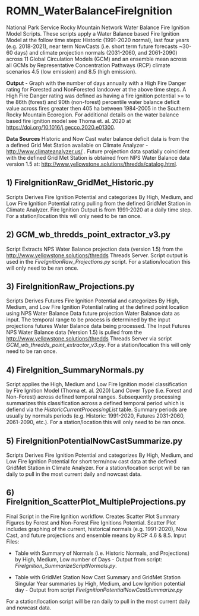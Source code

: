 # ROMN_WaterBalanceFireIgnition
National Park Service Rocky Mountain Network Water Balance Fire Ignition Model Scripts.  These scripts apply a Water Balance based Fire Ignition Model at the follow time steps: Historic (1991-2020 normal), last four years (e.g. 2018-2021), near term NowCasts (i.e. short term future forecasts ~30-60 days) and climate projection normals (2031-2060, and 2061-2090) across 11 Global Circulation Models (GCM) and an ensemble mean across all GCMs by Representative Concentration Pathways (RCP) climate scenarios 4.5 (low emission) and 8.5 (high emission).

**Output** - Graph with the number of days annually with a High Fire Danger rating for Forested and NonForested landcover at the above time steps.  A High Fire Danger rating was defined as having a fire ignition potential >= to the 86th (forest) and 90th (non-forest) percentile water balance deficit value across fires greater then 405 ha between 1984-2005 in the Southern Rocky Mountain Ecoregion. For additional details on the water balance based fire ignition model see Thoma et. al. 2020 at https://doi.org/10.1016/j.gecco.2020.e01300. 

**Data Sources** Historic and Now Cast water balance deficit data is from the a defined Grid Met Station available on Climate Analyzer - http://www.climateanalyzer.us/ . Future projection data spatially coincident with the defined Grid Met Station is obtained from NPS Water Balance data version 1.5 at: http://www.yellowstone.solutions/thredds/catalog.html.
 
## 1) FireIgnitionRaw_GridMet_Historic.py
Scripts Derives Fire Ignition Potential and categorizes By High, Medium, and Low Fire Ignition Potential rating pulling from the defined GridMet Station in Climate Analyzer. Fire Ignition Output is from 1991-2020 at a daily time step. For a station/location this will only need to be ran once.
## 2) GCM_wb_thredds_point_extractor_v3.py
Script Extracts NPS Water Balance projection data (version 1.5) from the http://www.yellowstone.solutions/thredds Threads Server. Script output is used in the *FireIgnitionRaw_Projections.py* script. For a station/location this will only need to be ran once.
## 3) FireIgnitionRaw_Projections.py
Scripts Derives Futures Fire Ignition Potential and categorizes By High, Medium, and Low Fire Ignition Potential rating at the defined point location using NPS Water Balance Data future projection Water Balance data as input.  The temporal range to be process is determined by the input projections futures Water Balance data being processed.  The Input Futures NPS Water Balance data (Version 1.5) is pulled from the http://www.yellowstone.solutions/thredds Threads Server via script *GCM_wb_thredds_point_extractor_v3.py*.   For a station/location this will only need to be ran once.
## 4) FireIgnition_SummaryNormals.py
Script applies the High, Medium and Low Fire Ignition model classification by Fire Ignition Model (Thoma et. al. 2020) Land Cover Type (i.e. Forest and Non-Forest) across defined temporal ranges.  Subsequently processing summarizes this classification across a defined temporal period which is defiend via the *HistoricCurrentProcessingList* table.  Summary periods are usually by normals periods (e.g. Historic: 1991-2020, Futures 2031-2060, 2061-2090, etc.). For a station/location this will only need to be ran once.
## 5) FireIgnitionPotentialNowCastSummarize.py
Scripts Derives Fire Ignition Potential and categorizes By High, Medium, and Low Fire Ignition Potential for short term/now cast data at the defined GridMet Station in Climate Analyzer. For a station/location script will be ran daily to pull in the most current daily and nowcast data.
## 6) FireIgnition_ScatterPlot_MultipleProjections.py
Final Script in the Fire Ignition workflow. Creates Scatter Plot Summary Figures by Forest and Non-Forest Fire Ignitions Potential.
Scatter Plot includes graphing of the current, historical normals (e.g. 1991-2020), Now Cast, and future projections and ensemble means by RCP 4.6 & 8.5. Input Files: 

- Table with Summary of Normals (i.e. Historic Normals, and Projections) by High, Medium, Low number of Days - Output from script: *FireIgnition_SummarizeScriptNormals.py*.

- Table with GridMet Station Now Cast Summary and GridMet Station Singular Year summaries by High, Medium, and Low Ignition potential day - Output from script *FireIgnitionPotentialNowCastSummarize.py* 

For a station/location script will be ran daily to pull in the most current daily and nowcast data.
